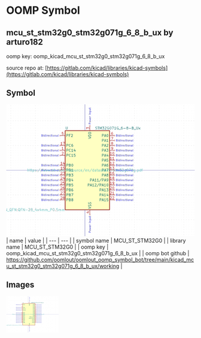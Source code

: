 # OOMP Symbol  
## mcu_st_stm32g0_stm32g071g_6_8_b_ux  by arturo182  
  
oomp key: oomp_kicad_mcu_st_stm32g0_stm32g071g_6_8_b_ux  
  
source repo at: [https://gitlab.com/kicad/libraries/kicad-symbols](https://gitlab.com/kicad/libraries/kicad-symbols)  
## Symbol  
  
[![working.png](working_600.png)](working.png)  
| name | value | 
| --- | --- | 
| symbol name | MCU_ST_STM32G0 | 
| library name | MCU_ST_STM32G0 | 
| oomp key | oomp_kicad_mcu_st_stm32g0_stm32g071g_6_8_b_ux | 
| oomp bot github | https://github.com/oomlout/oomlout_oomp_symbol_bot/tree/main/kicad_mcu_st_stm32g0_stm32g071g_6_8_b_ux/working | 
## Images  
  
[![working.png](working_140.png)](working.png)  
